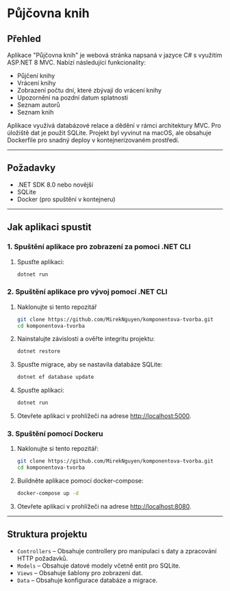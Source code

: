 # Půjčovna knih

## Přehled

Aplikace "Půjčovna knih" je webová stránka napsaná v jazyce C# s využitím ASP.NET 8 MVC.
Nabízí následující funkcionality:

- Půjčení knihy
- Vrácení knihy
- Zobrazení počtu dní, které zbývají do vrácení knihy
- Upozornění na pozdní datum splatnosti
- Seznam autorů
- Seznam knih

Aplikace využívá databázové relace a dědění v rámci architektury MVC.
Pro úložiště dat je použit SQLite. Projekt byl vyvinut na macOS, ale obsahuje Dockerfile pro snadný deploy v kontejnerizovaném prostředí.

______________________________________________________________________

## Požadavky

- .NET SDK 8.0 nebo novější
- SQLite
- Docker (pro spuštění v kontejneru)

______________________________________________________________________

## Jak aplikaci spustit

### 1. Spuštění aplikace pro zobrazení za pomoci .NET CLI

1. Spusťte aplikaci:

   ```bash
   dotnet run
   ```

### 2. Spuštění aplikace pro vývoj pomocí .NET CLI

1. Naklonujte si tento repozitář

   ```bash
   git clone https://github.com/MirekNguyen/komponentova-tvorba.git
   cd komponentova-tvorba
   ```

2. Nainstalujte závislosti a ověřte integritu projektu:

   ```bash
   dotnet restore
   ```

3. Spusťte migrace, aby se nastavila databáze SQLite:

   ```bash
   dotnet ef database update
   ```

4. Spusťte aplikaci:

   ```bash
   dotnet run
   ```

5. Otevřete aplikaci v prohlížeči na adrese [http://localhost:5000](http://localhost:5000).

### 3. Spuštění pomocí Dockeru

1. Naklonujte si tento repozitář:

   ```bash
   git clone https://github.com/MirekNguyen/komponentova-tvorba.git
   cd komponentova-tvorba
   ```

2. Buildněte aplikace pomocí docker-compose:

   ```bash
   docker-compose up -d
   ```

3. Otevřete aplikaci v prohlížeči na adrese [http://localhost:8080](http://localhost:8080).

______________________________________________________________________

## Struktura projektu

- `Controllers` – Obsahuje controllery pro manipulaci s daty a zpracování HTTP požadavků.
- `Models` – Obsahuje datové modely včetně entit pro SQLite.
- `Views` – Obsahuje šablony pro zobrazení dat.
- `Data` – Obsahuje konfigurace databáze a migrace.
